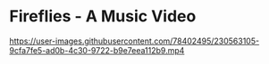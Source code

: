 # Fireflies - A Music Video



https://user-images.githubusercontent.com/78402495/230563105-9cfa7fe5-ad0b-4c30-9722-b9e7eea112b9.mp4

